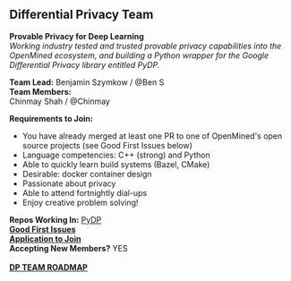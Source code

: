 ## Differential Privacy Team
**Provable Privacy for Deep Learning**<br>
*Working industry tested and trusted provable privacy capabilities into the OpenMined ecosystem, and building a Python wrapper for the Google Differential Privacy library entitled PyDP.*

**Team Lead:**  Benjamin Szymkow  /  @Ben S<br>
**Team Members:**<br>
Chinmay Shah  /  @Chinmay<br>

**Requirements to Join:**<br>
- You have already merged at least one PR to one of OpenMined's open source projects (see Good First Issues below)<br>
- Language competencies: C++ (strong) and Python<br>
- Able to quickly learn build systems (Bazel, CMake)<br>
- Desirable: docker container design<br>
- Passionate about privacy<br>
- Able to attend fortnightly dial-ups<br>
- Enjoy creative problem solving!<br>

**Repos Working In:** [PyDP](https://github.com/OpenMined/PyDP)<br>
[**Good First Issues**](https://github.com/OpenMined/PyDP/labels/good%20first%20issue)<br>
[**Application to Join**](https://docs.google.com/forms/d/1XXlPDBkV2xOZmMZMSyw-_KAAjs93CLWmp4Gb0Ql-s_g)<br>
**Accepting New Members?** YES
<br><br>
[**DP TEAM ROADMAP**](https://github.com/OpenMined/Roadmap/tree/master/pydp_team)
